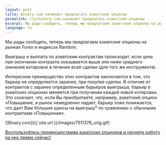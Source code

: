 ```yaml
---
layout: post
title: Binary.com начинает предлагать азиатские опционы  
permalink: /ru/binary-com-начинает-предлагать-азиатские-опционы
excerpt: Мы рады сообщить, теперь мы предлагаем азиатские опционы на рынках Forex и индексах Random. Выигрыш и выплата по азиатским контрактам происходит, если цена при окончании контракта оказывается выше или ниже среднего значения котировок в течение всей сделки (для того же инструмента).
language: ru
---
```


Мы рады сообщить, теперь мы предлагаем азиатские опционы на рынках Forex и индексах Random.

Выигрыш и выплата по азиатским контрактам происходит, если цена при окончании контракта оказывается выше или ниже среднего значения котировок в течение всей сделки (для того же инструмента).

Интересное преимущество этих контрактов заключается в том, что барьер не определяется заранее, при покупке сделки. В отличие от контрактов с заранее определенным барьеров выигрыша, барьер в азиатских опционах меняется при получении каждой новой котировки. Это означает, что, если Вы приобретаете, например, азиатский опцион «Повышение, и рынок немедленно падает, барьер тоже понижается, что дает Вам бóльшие шансы на выигрыш* по сравнению с обычными контрактами «Повышение».

![Binary.com]({{ site.url }}/images/7511378_orig.gif)

[Воспользуйтесь преимуществами азиатских опционов и начните работу на них прямо сейчас!](https://www.binary.com)
